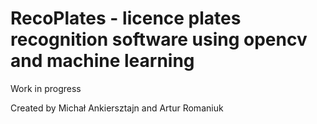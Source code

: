 # RecoPlates - licence plates recognition software using opencv and machine learning

Work in progress



Created by Michał Ankiersztajn and Artur Romaniuk
